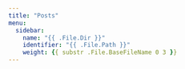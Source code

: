 ```yaml
---
title: "Posts"
menu:
  sidebar:
    name: "{{ .File.Dir }}"
    identifier: "{{ .File.Path }}"
    weight: {{ substr .File.BaseFileName 0 3 }}
---  
```


